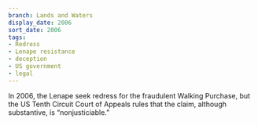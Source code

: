 ```yaml
---
branch: Lands and Waters
display_date: 2006
sort_date: 2006
tags:
- Redress
- Lenape resistance
- deception
- US government
- legal
---
```


In 2006, the Lenape seek redress for the fraudulent Walking Purchase, but the US Tenth Circuit Court of Appeals rules that the claim, although substantive, is “nonjusticiable.”